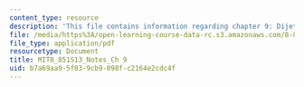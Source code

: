 ```yaml
---
content_type: resource
description: 'This file contains information regarding chapter 9: Dijet Production.'
file: /media/https%3A/open-learning-course-data-rc.s3.amazonaws.com/8-851-effective-field-theory-spring-2013/b7a69aa95f039cb9098fc2164e2cdc4f_MIT8_851S13_DijectProducio.pdf
file_type: application/pdf
resourcetype: Document
title: MIT8_851S13_Notes_Ch 9
uid: b7a69aa9-5f03-9cb9-098f-c2164e2cdc4f
---
```


